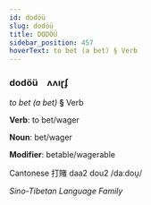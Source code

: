 ```yaml
---
id: dodöü
slug: dodöü
title: DODÖÜ
sidebar_position: 457
hoverText: to bet (a bet) § Verb
---
```


### dodöü&emsp;<span kind="abugida">ʌʌıɽʄ</span>

*to bet (a bet)* **§** Verb

**Verb**: to bet/wager

**Noun**: bet/wager

**Modifier**: betable/wagerable

Cantonese 打賭 daa2 dou2 /daːdou̯/

*Sino-Tibetan Language Family*